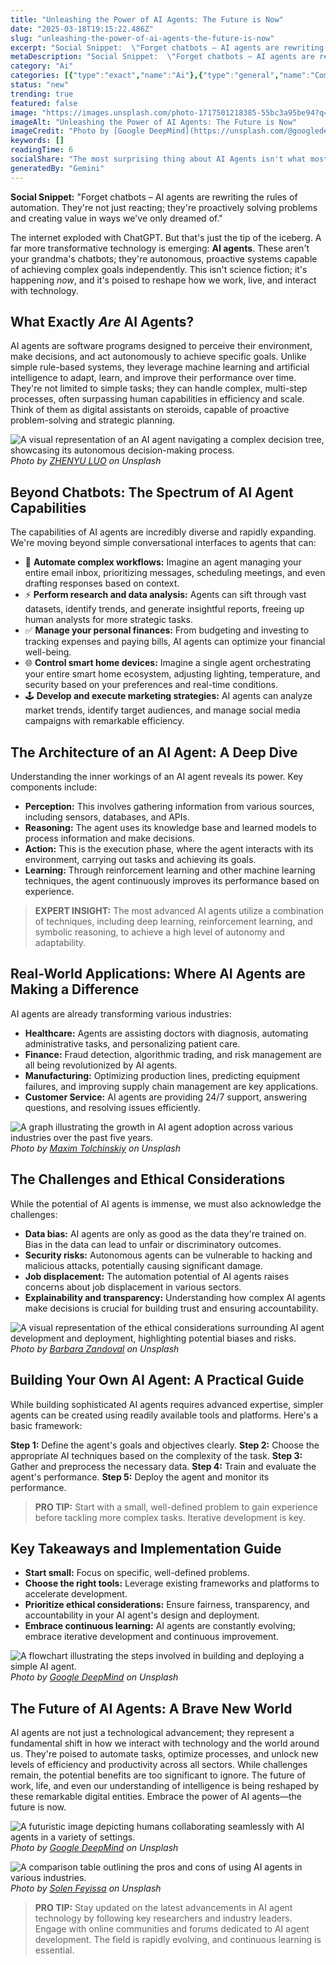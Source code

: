 ```yaml
---
title: "Unleashing the Power of AI Agents: The Future is Now"
date: "2025-03-18T19:15:22.486Z"
slug: "unleashing-the-power-of-ai-agents-the-future-is-now"
excerpt: "Social Snippet:  \"Forget chatbots – AI agents are rewriting the rules of automation.  They're not just reacting; they're proactively solving problems and creating value in ways we've only dreamed of.\""
metaDescription: "Social Snippet:  \"Forget chatbots – AI agents are rewriting the rules of automation.  They're not just reacting; they're proactively solving problems and c..."
category: "Ai"
categories: [{"type":"exact","name":"Ai"},{"type":"general","name":"Computer Science"},{"type":"medium","name":"Robotics"},{"type":"specific","name":"Autonomous Systems"},{"type":"niche","name":"Multi-Agent Systems"}]
status: "new"
trending: true
featured: false
image: "https://images.unsplash.com/photo-1717501218385-55bc3a95be94?q=85&w=1200&fit=max&fm=webp&auto=compress"
imageAlt: "Unleashing the Power of AI Agents: The Future is Now"
imageCredit: "Photo by [Google DeepMind](https://unsplash.com/@googledeepmind) on Unsplash"
keywords: []
readingTime: 6
socialShare: "The most surprising thing about AI Agents isn't what most people think. Find out what experts really say about this game-changing topic."
generatedBy: "Gemini"
---
```




**Social Snippet:**  "Forget chatbots – AI agents are rewriting the rules of automation.  They're not just reacting; they're proactively solving problems and creating value in ways we've only dreamed of."

The internet exploded with ChatGPT.  But that's just the tip of the iceberg.  A far more transformative technology is emerging: **AI agents**.  These aren't your grandma's chatbots; they're autonomous, proactive systems capable of achieving complex goals independently.  This isn't science fiction; it's happening *now*, and it's poised to reshape how we work, live, and interact with technology.

## What Exactly *Are* AI Agents?

AI agents are software programs designed to perceive their environment, make decisions, and act autonomously to achieve specific goals. Unlike simple rule-based systems, they leverage machine learning and artificial intelligence to adapt, learn, and improve their performance over time. They're not limited to simple tasks; they can handle complex, multi-step processes, often surpassing human capabilities in efficiency and scale. Think of them as digital assistants on steroids, capable of proactive problem-solving and strategic planning.

![A visual representation of an AI agent navigating a complex decision tree, showcasing its autonomous decision-making process.](https://images.unsplash.com/photo-1655393001768-d946c97d6fd1?q=85&w=1200&fit=max&fm=webp&auto=compress)
*Photo by [ZHENYU LUO](https://unsplash.com/@mrnuclear) on Unsplash*

## Beyond Chatbots: The Spectrum of AI Agent Capabilities

The capabilities of AI agents are incredibly diverse and rapidly expanding.  We're moving beyond simple conversational interfaces to agents that can:

* 🔑 **Automate complex workflows:**  Imagine an agent managing your entire email inbox, prioritizing messages, scheduling meetings, and even drafting responses based on context.
* ⚡ **Perform research and data analysis:** Agents can sift through vast datasets, identify trends, and generate insightful reports, freeing up human analysts for more strategic tasks.
* ✅ **Manage your personal finances:**  From budgeting and investing to tracking expenses and paying bills, AI agents can optimize your financial well-being.
* 🌐 **Control smart home devices:** Imagine a single agent orchestrating your entire smart home ecosystem, adjusting lighting, temperature, and security based on your preferences and real-time conditions.
* 🕹️ **Develop and execute marketing strategies:**  AI agents can analyze market trends, identify target audiences, and manage social media campaigns with remarkable efficiency.

## The Architecture of an AI Agent: A Deep Dive

Understanding the inner workings of an AI agent reveals its power.  Key components include:

* **Perception:**  This involves gathering information from various sources, including sensors, databases, and APIs.
* **Reasoning:**  The agent uses its knowledge base and learned models to process information and make decisions.
* **Action:**  This is the execution phase, where the agent interacts with its environment, carrying out tasks and achieving its goals.
* **Learning:**  Through reinforcement learning and other machine learning techniques, the agent continuously improves its performance based on experience.

> **EXPERT INSIGHT:**  The most advanced AI agents utilize a combination of techniques, including deep learning, reinforcement learning, and symbolic reasoning, to achieve a high level of autonomy and adaptability.

## Real-World Applications:  Where AI Agents are Making a Difference

AI agents are already transforming various industries:

* **Healthcare:** Agents are assisting doctors with diagnosis, automating administrative tasks, and personalizing patient care.
* **Finance:**  Fraud detection, algorithmic trading, and risk management are all being revolutionized by AI agents.
* **Manufacturing:**  Optimizing production lines, predicting equipment failures, and improving supply chain management are key applications.
* **Customer Service:**  AI agents are providing 24/7 support, answering questions, and resolving issues efficiently.

![A graph illustrating the growth in AI agent adoption across various industries over the past five years.](https://images.unsplash.com/photo-1616161560417-66d4db5892ec?q=85&w=1200&fit=max&fm=webp&auto=compress)
*Photo by [Maxim Tolchinskiy](https://unsplash.com/@shaikhulud) on Unsplash*

## The Challenges and Ethical Considerations

While the potential of AI agents is immense, we must also acknowledge the challenges:

* **Data bias:**  AI agents are only as good as the data they're trained on.  Bias in the data can lead to unfair or discriminatory outcomes.
* **Security risks:**  Autonomous agents can be vulnerable to hacking and malicious attacks, potentially causing significant damage.
* **Job displacement:**  The automation potential of AI agents raises concerns about job displacement in various sectors.
* **Explainability and transparency:**  Understanding how complex AI agents make decisions is crucial for building trust and ensuring accountability.

![A visual representation of the ethical considerations surrounding AI agent development and deployment, highlighting potential biases and risks.](https://images.unsplash.com/photo-1612066473428-fb6833a0d855?q=85&w=1200&fit=max&fm=webp&auto=compress)
*Photo by [Barbara Zandoval](https://unsplash.com/@barbarazandoval) on Unsplash*

## Building Your Own AI Agent: A Practical Guide

While building sophisticated AI agents requires advanced expertise, simpler agents can be created using readily available tools and platforms.  Here's a basic framework:

**Step 1:** Define the agent's goals and objectives clearly.
**Step 2:** Choose the appropriate AI techniques based on the complexity of the task.
**Step 3:** Gather and preprocess the necessary data.
**Step 4:** Train and evaluate the agent's performance.
**Step 5:** Deploy the agent and monitor its performance.

> **PRO TIP:** Start with a small, well-defined problem to gain experience before tackling more complex tasks.  Iterative development is key.

## Key Takeaways and Implementation Guide

* **Start small:** Focus on specific, well-defined problems.
* **Choose the right tools:** Leverage existing frameworks and platforms to accelerate development.
* **Prioritize ethical considerations:**  Ensure fairness, transparency, and accountability in your AI agent's design and deployment.
* **Embrace continuous learning:**  AI agents are constantly evolving; embrace iterative development and continuous improvement.

![A flowchart illustrating the steps involved in building and deploying a simple AI agent.](https://images.unsplash.com/photo-1717501218636-a390f9ac5957?q=85&w=1200&fit=max&fm=webp&auto=compress)
*Photo by [Google DeepMind](https://unsplash.com/@googledeepmind) on Unsplash*

## The Future of AI Agents: A Brave New World

AI agents are not just a technological advancement; they represent a fundamental shift in how we interact with technology and the world around us.  They're poised to automate tasks, optimize processes, and unlock new levels of efficiency and productivity across all sectors.  While challenges remain, the potential benefits are too significant to ignore.  The future of work, life, and even our understanding of intelligence is being reshaped by these remarkable digital entities.  Embrace the power of AI agents—the future is now.

![A futuristic image depicting humans collaborating seamlessly with AI agents in a variety of settings.](https://images.unsplash.com/photo-1717501218385-55bc3a95be94?q=85&w=1200&fit=max&fm=webp&auto=compress)
*Photo by [Google DeepMind](https://unsplash.com/@googledeepmind) on Unsplash*

![A comparison table outlining the pros and cons of using AI agents in various industries.](https://images.unsplash.com/photo-1710993011836-108ba89ebe51?q=85&w=1200&fit=max&fm=webp&auto=compress)
*Photo by [Solen Feyissa](https://unsplash.com/@solenfeyissa) on Unsplash*

> **PRO TIP:** Stay updated on the latest advancements in AI agent technology by following key researchers and industry leaders.  Engage with online communities and forums dedicated to AI agent development.  The field is rapidly evolving, and continuous learning is essential.


<div class="reading-progress-container">
  <div id="reading-progress" class="reading-progress"></div>
</div>
